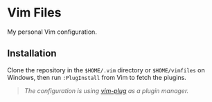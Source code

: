 # Vim Files
My personal Vim configuration.

## Installation
Clone the repository in the `$HOME/.vim` directory or `$HOME/vimfiles` on Windows, then
run `:PlugInstall` from Vim to fetch the plugins.
> _The configuration is using [vim-plug](https://github.com/junegunn/vim-plug) as a plugin manager._
